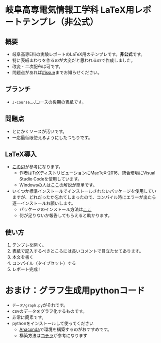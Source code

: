 # 岐阜高専電気情報工学科 LaTeX用レポートテンプレ（非公式）
## 概要
- 岐阜高専E科の実験レポートのLaTeX用のテンプレです。**非公式**です。
- 特に表紙まわりを作るのが大変だと思われるので作成しました。
- 改変・二次配布は可です。
- 問題点があれば[#issue](https://github.com/lalaso2000/NITGifu-E-LatexTemplate/issues)までお知らせください。

## ブランチ
- `J-Course`…Jコースの後期の表紙です。

## 問題点
- とにかくソースが汚いです。
- 一応最低限使えるようにしたつもりです。

## LaTeX導入
- [この辺](https://texwiki.texjp.org/?TeX%E5%85%A5%E6%89%8B%E6%B3%95)が参考になります。
    - 作者はTeXディストリビューションにMacTeX-2016、統合環境にVisual Studio Codeを使用しています。
    - Windowsの人は[ここ](http://did2memo.net/2016/04/24/easy-latex-install-windows-10-2016-04/)の解説が簡単です。
- いくつか標準インストールでインストールされないパッケージを使用していますが、どれだったか忘れてしまったので、コンパイル時にエラーが出たら逐一インストールお願いします。
    - パッケージのインストール方法は[ここ](https://texwiki.texjp.org/?LaTeX%E5%85%A5%E9%96%80%2F%E5%90%84%E7%A8%AE%E3%83%91%E3%83%83%E3%82%B1%E3%83%BC%E3%82%B8%E3%81%AE%E5%88%A9%E7%94%A8)
    - 何が足りないか報告してもらえると助かります。

## 使い方
1. テンプレを開く。
1. 表紙で記入するべきところには長いコメントで目立たせてあります。
1. 本文を書く
1. コンパイル（タイプセット）する
1. レポート完成！


# おまけ：グラフ生成用pythonコード
- `データ/graph.py`がそれです。
- csvのデータをグラフ化するものです。
- 非常に簡素です。
- pythonをインストールして使ってください
    - [Anaconda](https://www.anaconda.com/)で環境を構築するのがおすすめです。
    - 構築方法は[コチラ](https://qiita.com/t2y/items/2a3eb58103e85d8064b6)が参考になります